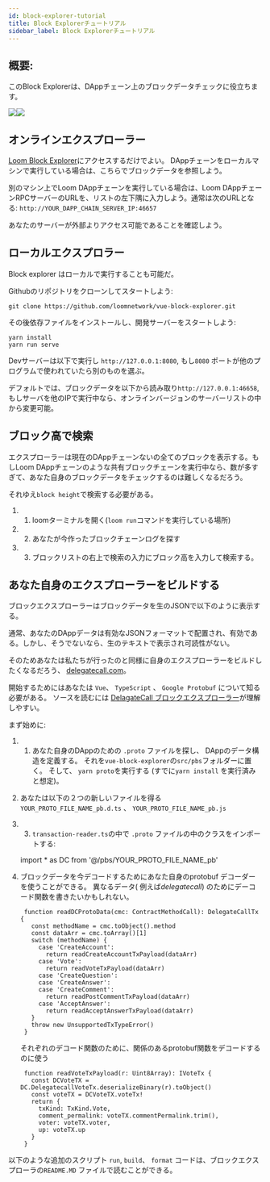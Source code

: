 ```yaml
---
id: block-explorer-tutorial
title: Block Explorerチュートリアル
sidebar_label: Block Explorerチュートリアル
---
```

## 概要:

このBlock Explorerは、DAppチェーン上のブロックデータチェックに役立ちます。 

![](/developers/docs/img/block_explorer.png)![](/developers/docs/img/block_explorer_details.png)

## オンラインエクスプローラー

[Loom Block Explorer](https://blockexplorer.loomx.io)にアクセスするだけでよい。 DAppチェーンをローカルマシンで実行している場合は、こちらでブロックデータを参照しよう。

別のマシン上でLoom DAppチェーンを実行している場合は、Loom DAppチェーンRPCサーバーのURLを、リストの左下隅に入力しよう。通常は次のURLとなる: `http://YOUR_DAPP_CHAIN_SERVER_IP:46657` 

あなたのサーバーが外部よりアクセス可能であることを確認しよう。

## ローカルエクスプロラー

Block explorer はローカルで実行することも可能だ。

Githubのリポジトリをクローンしてスタートしよう:

    git clone https://github.com/loomnetwork/vue-block-explorer.git
    

その後依存ファイルをインストールし、開発サーバーをスタートしよう:

    yarn install
    yarn run serve
    

Devサーバーは以下で実行し `http://127.0.0.1:8080`, もし`8080` ポートが他のプログラムで使われていたら別のものを選ぶ。

デフォルトでは、ブロックデータを以下から読み取り`http://127.0.0.1:46658`, もしサーバを他のIPで実行中なら、オンラインバージョンのサーバーリストの中から変更可能。

## ブロック高で検索

エクスプローラーは現在のDAppチェーンないの全てのブロックを表示する。もしLoom DAppチェーンのような共有ブロックチェーンを実行中なら、数が多すぎて、あなた自身のブロックデータをチェックするのは難しくなるだろう。

それゆえ`block height`で検索する必要がある。

1. 1. loomターミナルを開く(`loom run`コマンドを実行している場所)
2. 2. あなたが今作ったブロックチェーンログを探す
3. 3. ブロックリストの右上で検索の入力にブロック高を入力して検索する。

## あなた自身のエクスプローラーをビルドする

ブロックエクスプローラーはブロックデータを生のJSONで以下のように表示する。

通常、あなたのDAppデータは有効なJSONフォーマットで配置され、有効である。しかし、そうでないなら、生のテキストで表示され可読性がない。

そのためあなたは私たちが行ったのと同様に自身のエクスプローラーをビルドしたくなるだろう、 [delegatecall.com](http://blockchain.delegatecall.com)。

開始するためにはあなたは `Vue`、 `TypeScript` 、 `Google Protobuf` について知る必要がある。 ソースを読むには [DelagateCall ブロックエクスプローラー](https://github.com/loomnetwork/vue-block-explorer/tree/dc-2)が理解しやすい。

まず始めに:

1. 1. あなた自身のDAppのための `.proto` ファイルを探し、 DAppのデータ構造を定義する。 それを`vue-block-explorer`の`src/pbs`フォルダーに置く。 そして、 `yarn proto`を実行する (すでに`yarn install` を実行済みと想定)。
2. あなたは以下の２つの新しいファイルを得る `YOUR_PROTO_FILE_NAME_pb.d.ts` 、 `YOUR_PROTO_FILE_NAME_pb.js`
3. 3. `transaction-reader.ts`の中で `.proto` ファイルの中のクラスをインポートする:

    import * as DC from '@/pbs/YOUR_PROTO_FILE_NAME_pb'
    

1. ブロックデータを今デコードするためにあなた自身のprotobuf デコーダーを使うことができる。 異なるデータ( 例えば*delegatecall*) のためにデーコード関数を書きたいかもしれない。
    
        function readDCProtoData(cmc: ContractMethodCall): DelegateCallTx {
          const methodName = cmc.toObject().method
          const dataArr = cmc.toArray()[1]
          switch (methodName) {
            case 'CreateAccount':
              return readCreateAccountTxPayload(dataArr)
            case 'Vote':
              return readVoteTxPayload(dataArr)
            case 'CreateQuestion':
            case 'CreateAnswer':
            case 'CreateComment':
              return readPostCommentTxPayload(dataArr)
            case 'AcceptAnswer':
              return readAcceptAnswerTxPayload(dataArr)
          }
          throw new UnsupportedTxTypeError()
        }
        
    
    それぞれのデコード関数のために、関係のあるprotobuf関数をデコードするのに使う
    
        function readVoteTxPayload(r: Uint8Array): IVoteTx {
          const DCVoteTX = DC.DelegatecallVoteTx.deserializeBinary(r).toObject()
          const voteTX = DCVoteTX.voteTx!
          return {
            txKind: TxKind.Vote,
            comment_permalink: voteTX.commentPermalink.trim(),
            voter: voteTX.voter,
            up: voteTX.up
          }
        }
        

以下のような追加のスクリプト `run`, `build`、 `format` コードは、ブロックエクスプローラの`README.MD` ファイルで読むことができる。